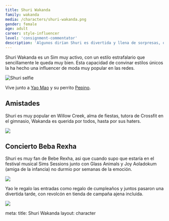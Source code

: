 ```yaml
---
title: Shuri Wakanda
family: wakanda
media: /characters/shuri-wakanda.png
gender: female
age: adult
career: style-influencer
level: 'consignment-commentator'
description: 'Algunos dirían Shuri es divertida y llena de sorpresas, otros, dirían que esta chiflada. Wakanda a venido a Willow Creek junto a su esposo Yao Mao y su galgo Pepino para formar un futuro entre montones de ropa y seguidores en Simstagram'
---
```


Shuri Wakanda es un Sim muy activo, con un estilo estrafalario que sencillamente le queda muy bien. Esta capacidad de convinar estilos únicos la ha hecho una influencer de moda muy popular en las redes.

![Shuri selfie](/domestic-units/wakanda/shuri-selfie-good.png)

Vive junto a [Yao Mao](/character/yao-mao) y su perrito [Pepino](/character/pepino).

## Amistades

Shuri es muy popular en Willow Creek, alma de fiestas, tutora de Crossfit en el gimnasio, Wakanda es querida por todos, hasta por sus haters.

![](/domestic-units/wakanda/shuri-popular.png)

## Concierto Beba Rexha

Shuri es muy fan de Bebe Rexha, asi que cuando supo que estaría en el festival musical Sims Sessions junto con Glass Animals y Joy Aoladokum (amiga de la infancia) no durmio por semanas de la emoción.

![](/domestic-units/wakanda/bebe-rexha-live.png)

Yao le regalo las entradas como regalo de cumpleaños y juntos pasaron una divertida tarde, con revolcón en tienda de campaña ajena incluida.

![](/domestic-units/wakanda/sims-sessions-ñiqui-ñiqui.png)

<route lang="yaml">
meta:
  title: Shuri Wakanda
  layout: character
</route>